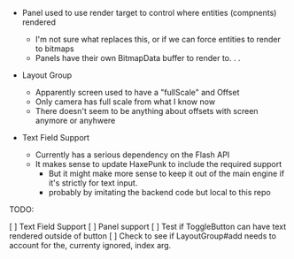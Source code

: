 - Panel used to use render target to control where entities (compnents) rendered
    - I'm not sure what replaces this, or if we can force entities to render to bitmaps
    - Panels have their own BitmapData buffer to render to. . .


- Layout Group
    - Apparently screen used to have a "fullScale" and Offset
    - Only camera has full scale from what I know now
    - There doesn't seem to be anything about offsets with screen anymore or anyhwere

- Text Field Support
    - Currently has a serious dependency on the Flash API
    - It makes sense to update HaxePunk to include the required support
        - But it might make more sense to keep it out of the main engine if it's strictly for text input.
        - probably by imitating the backend code but local to this repo

TODO:

[ ] Text Field Support
[ ] Panel support
[ ] Test if ToggleButton can have text rendered outside of button
[ ] Check to see if LayoutGroup#add needs to account for the, currenty ignored, index arg.